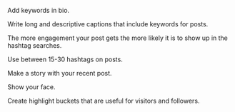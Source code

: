 Add keywords in bio.

Write long and descriptive captions that include keywords for posts.

The more engagement your post gets the more likely it is to show up in the hashtag searches.

Use between 15-30 hashtags on posts.

Make a story with your recent post.

Show your face.

Create highlight buckets that are useful for visitors and followers.
